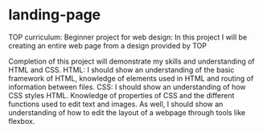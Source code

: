 # landing-page
TOP curriculum: Beginner project for web design: In this project I will be creating an entire web page from a design provided by TOP

Completion of this project will demonstrate my skills and understanding of HTML and CSS.
HTML: I should show an understanding of the basic framework of HTML, knowledge of elements used in HTML and routing of information between files.
CSS: I should show an understanding of how CSS styles HTML. Knowledge of properties of CSS and the different functions used to edit text and images. 
As well, I should show an understanding of how to edit the layout of a webpage through tools like flexbox.
 
